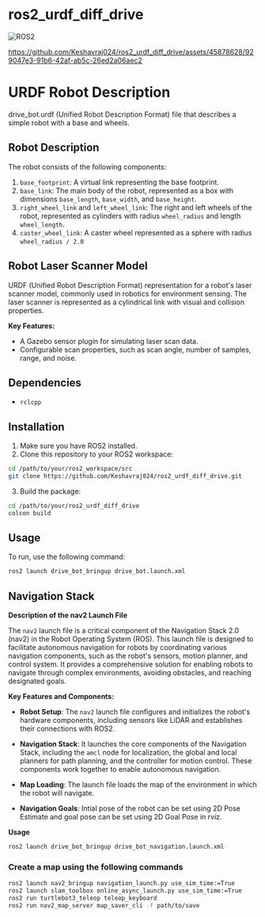 # ros2_urdf_diff_drive

![ROS2](https://img.shields.io/badge/ROS2-%E2%9C%93-brightgreen)


https://github.com/Keshavraj024/ros2_urdf_diff_drive/assets/45878628/929047e3-91b6-42af-ab5c-26ed2a06aec2


# URDF Robot Description

drive_bot.urdf (Unified Robot Description Format) file that describes a simple robot with a base and wheels.

## Robot Description

The robot consists of the following components:

1. `base_footprint`: A virtual link representing the base footprint.
2. `base_link`: The main body of the robot, represented as a box with dimensions `base_length`, `base_width`, and `base_height`.
3. `right_wheel_link` and `left_wheel_link`: The right and left wheels of the robot, represented as cylinders with radius `wheel_radius` and length `wheel_length`.
4. `caster_wheel_link`: A caster wheel represented as a sphere with radius `wheel_radius / 2.0`

## Robot Laser Scanner Model

URDF (Unified Robot Description Format) representation for a robot's laser scanner model, commonly used in robotics for environment sensing. The laser scanner is represented as a cylindrical link with visual and collision properties.

**Key Features:**
- A Gazebo sensor plugin for simulating laser scan data.
- Configurable scan properties, such as scan angle, number of samples, range, and noise.

## Dependencies

- `rclcpp`

## Installation

1. Make sure you have ROS2 installed.
2. Clone this repository to your ROS2 workspace:

```bash
cd /path/to/your/ros2_workspace/src
git clone https://github.com/Keshavraj024/ros2_urdf_diff_drive.git
```

3. Build the package:

```bash
cd /path/to/your/ros2_urdf_diff_drive
colcon build
```

## Usage

To run, use the following command:

```bash
ros2 launch drive_bot_bringup drive_bot.launch.xml 
```

## Navigation Stack

**Description of the nav2 Launch File**

The `nav2` launch file is a critical component of the Navigation Stack 2.0 (nav2) in the Robot Operating System (ROS). This launch file is designed to facilitate autonomous navigation for robots by coordinating various navigation components, such as the robot's sensors, motion planner, and control system. It provides a comprehensive solution for enabling robots to navigate through complex environments, avoiding obstacles, and reaching designated goals.

**Key Features and Components:**

- **Robot Setup**: The `nav2` launch file configures and initializes the robot's hardware components, including sensors like LiDAR and establishes their connections with ROS2.

- **Navigation Stack**: It launches the core components of the Navigation Stack, including the `amcl` node for localization, the global and local planners for path planning, and the controller for motion control. These components work together to enable autonomous navigation.

- **Map Loading**: The launch file loads the map of the environment in which the robot will navigate.

- **Navigation Goals**: Intial pose of the robot can be set using 2D Pose Estimate and goal pose can be set using 2D Goal Pose in rviz.


**Usage**

```bash
ros2 launch drive_bot_bringup drive_bot_navigation.launch.xml 
```

### Create a map using the following commands
```bash
ros2 launch nav2_bringup navigation_launch.py use_sim_time:=True
ros2 launch slam_toolbox online_async_launch.py use_sim_time:=True
ros2 run turtlebot3_teleop teleop_keyboard 
ros2 run nav2_map_server map_saver_cli -f path/to/save
```
